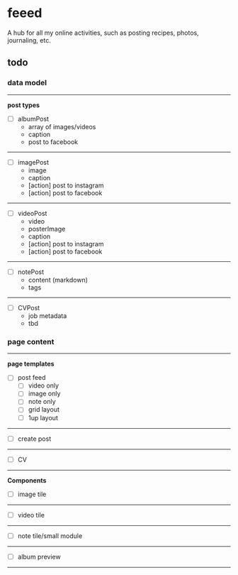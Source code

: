 # feeed
A hub for all my online activities, such as posting recipes, photos, journaling, etc.

## todo

### data model
-----

**post types**

  - [ ] albumPost
    - array of images/videos
    - caption
    - post to facebook

---
  - [ ] imagePost
    - image
    - caption
    - [action] post to instagram
    - [action] post to facebook

---
  - [ ] videoPost
    - video
    - posterImage
    - caption
    - [action] post to instagram
    - [action] post to facebook

---
  - [ ] notePost
    - content (markdown)
    - tags

---
  - [ ] CVPost
    - job metadata
    - tbd


### page content
----

**page templates**

  - [ ] post feed
    - [ ] video only
    - [ ] image only
    - [ ] note only
    - [ ] grid layout
    - [ ] 1up layout
    
---
  - [ ] create post

---
  - [ ] CV

---

**Components**

  - [ ] image tile

---
  - [ ] video tile

---
  - [ ] note tile/small module

---
  - [ ] album preview

---
